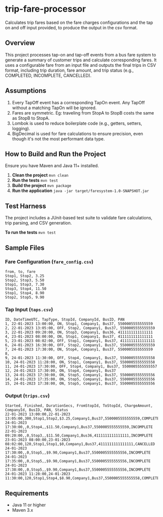 # trip-fare-processor
Calculates trip fares based on the fare charges configurations and the tap on and off input provided, to produce the output in the csv format.

## Overview

This project processes tap-on and tap-off events from a bus fare system to generate a summary of customer trips and calculate corresponding fares. 
It uses a configurable fare from an input file and outputs the final trips in CSV format, including trip duration, fare amount, and trip status (e.g., COMPLETED, INCOMPLETE, CANCELLED).


## Assumptions

1. Every TapOff event has a corresponding TapOn event. Any TapOff without a matching TapOn will be ignored.
2. Fares are symmetric. Eg: traveling from StopA to StopB costs the same as StopB to StopA.
3. Lombok is used to reduce boilerplate code (e.g., getters, setters, logging).
4. BigDecimal is used for fare calculations to ensure precision, even though it's not the most performant data type.


## How to Build and Run the Project

Ensure you have Maven and Java 11+ installed.

1. **Clean the project**
   ```mvn clean```
2. **Run the tests**
    ```mvn test```
3. **Build the project**
   ```mvn package```
4. **Run the application**
   ```java -jar target/faresystem-1.0-SNAPSHOT.jar```


## Test Harness

The project includes a JUnit-based test suite to validate fare calculations, trip parsing, and CSV generation.

**To run the tests**
```mvn test```


## Sample Files

### Fare Configuration (`fare_config.csv`)
    from, to, fare
    Stop1, Stop2, 3.25
    Stop2, Stop3, 5.50
    Stop1, Stop3, 7.30
    Stop3, Stop4, 11.50
    Stop1, Stop4, 8.90
    Stop2, Stop5, 9.90

### Tap Input (`taps.csv`)
    ID, DateTimeUTC, TapType, StopId, CompanyId, BusID, PAN
    1, 22-01-2023 13:00:00, ON, Stop1, Company1, Bus37, 5500005555555559
    2, 22-01-2023 13:05:00, OFF, Stop2, Company1, Bus37, 5500005555555559
    3, 22-01-2023 09:20:00, ON, Stop3, Company1, Bus36, 4111111111111111
    4, 23-01-2023 08:00:00, ON, Stop1, Company1, Bus37, 4111111111111111
    5, 23-01-2023 08:02:00, OFF, Stop1, Company1, Bus37, 4111111111111111
    6, 24-01-2023 16:30:00, OFF, Stop2, Company1, Bus37, 5500005555555559
    7, 24-01-2023 17:30:00, ON, Stop4, Company1, Bus37, 5500005555555559
    8,
    9, 24-01-2023 11:30:00, OFF, Stop4, Company1, Bus37, 5500005555555558
    10, 24-01-2023 11:28:00, ON, Stop1, Company1, Bus37, 5500005555555558
    11, 24-01-2023 17:30:00, OFF, Stop4, Company1, Bus37, 5500005555555557
    12, 24-01-2023 17:30:00, ON, Stop4, Company1, Bus37
    13, 24-01-2023 17:30:00, ON, Stop5, Company1, Bus37, 5500005555555556
    14, 24-01-2023 17:35:00, ON, Stop5, Company1, Bus37, 5500005555555556
    15, 24-01-2023 17:38:00, ON, Stop5, Company1, Bus37, 5500005555555556

### Output (`trips.csv`)
    Started, Finished, DurationSecs, FromStopId, ToStopId, ChargeAmount, CompanyId, BusID, PAN, Status
    22-01-2023 13:00:00,22-01-2023 13:05:00,300,Stop1,Stop2,$3.25,Company1,Bus37,5500005555555559,COMPLETED
    24-01-2023 17:30:00,,0,Stop4,,$11.50,Company1,Bus37,5500005555555559,INCOMPLETE
    22-01-2023 09:20:00,,0,Stop3,,$11.50,Company1,Bus36,4111111111111111,INCOMPLETE
    23-01-2023 08:00:00,23-01-2023 08:02:00,120,Stop1,Stop1,$0,Company1,Bus37,4111111111111111,CANCELLED
    24-01-2023 17:30:00,,0,Stop5,,$9.90,Company1,Bus37,5500005555555556,INCOMPLETE
    24-01-2023 17:35:00,,0,Stop5,,$9.90,Company1,Bus37,5500005555555556,INCOMPLETE
    24-01-2023 17:38:00,,0,Stop5,,$9.90,Company1,Bus37,5500005555555556,INCOMPLETE
    24-01-2023 11:28:00,24-01-2023 11:30:00,120,Stop1,Stop4,$8.90,Company1,Bus37,5500005555555558,COMPLETED


## Requirements

- Java 11 or higher
- Maven 3.x

